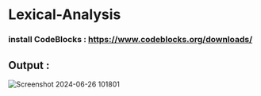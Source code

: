 ﻿# Lexical-Analysis

 ### install CodeBlocks : https://www.codeblocks.org/downloads/

 ## Output : 
![Screenshot 2024-06-26 101801](https://github.com/shakibkhan13/Lexical-Analysis/assets/134956975/e7ce4a0f-2ad2-4d57-924e-bf68da289d21)

